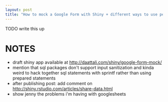 ```yaml
---
layout: post
title: "How to mock a Google Form with Shiny + different ways to use persistent data with Shiny"
---
```


TODO write this up




NOTES
====
- draft shiny app available at http://daattali.com/shiny/google-form-mock/
- mention that sql packages don't support input sanitization and kinda weird to hack together sql statements with sprintf rather than using prepared statements  
- after publishing post: add comment on http://shiny.rstudio.com/articles/share-data.html  
- show jenny the problems i'm having with googlesheets
